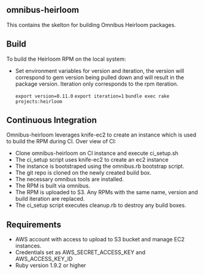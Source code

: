## omnibus-heirloom

This contains the skelton for building Omnibus Heirloom packages.

## Build

To build the Heirloom RPM on the local system:
* Set environment variables for version and iteration,
  the version will correspond to gem version being pulled down
  and will result in the package version. Iteration only corresponds
  to the rpm iteration.

    `export version=0.11.0`
    `export iteration=1`
    `bundle exec rake projects:heirloom`

## Continuous Integration

Omnibus-heirloom leverages knife-ec2 to create an instance which is used to build the RPM during CI. Over view of CI:

* Clone omnibus-heirloom on CI instance and execute ci_setup.sh
* The ci_setup script uses knife-ec2 to create an ec2 instance
* The instance is bootstraped using the omnibus.rb bootstrap script.
* The git repo is cloned on the newly created build box.
* The necessary omnibus tools are installed.
* The RPM is built via omnibus.
* The RPM is uploaded to S3. Any RPMs with the same name, version and build iteration are replaced.
* The ci_setup script executes cleanup.rb to destroy any build boxes.

## Requirements

* AWS account with access to upload to S3 bucket and manage EC2 instances.
* Credentials set as AWS_SECRET_ACCESS_KEY and AWS_ACCESS_KEY_ID
* Ruby version 1.9.2 or higher
